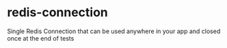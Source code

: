 # redis-connection
Single Redis Connection that can be used anywhere in your app and closed once at the end of tests
